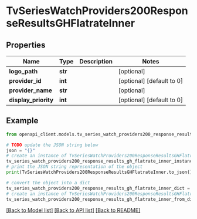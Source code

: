 # TvSeriesWatchProviders200ResponseResultsGHFlatrateInner


## Properties

Name | Type | Description | Notes
------------ | ------------- | ------------- | -------------
**logo_path** | **str** |  | [optional] 
**provider_id** | **int** |  | [optional] [default to 0]
**provider_name** | **str** |  | [optional] 
**display_priority** | **int** |  | [optional] [default to 0]

## Example

```python
from openapi_client.models.tv_series_watch_providers200_response_results_gh_flatrate_inner import TvSeriesWatchProviders200ResponseResultsGHFlatrateInner

# TODO update the JSON string below
json = "{}"
# create an instance of TvSeriesWatchProviders200ResponseResultsGHFlatrateInner from a JSON string
tv_series_watch_providers200_response_results_gh_flatrate_inner_instance = TvSeriesWatchProviders200ResponseResultsGHFlatrateInner.from_json(json)
# print the JSON string representation of the object
print(TvSeriesWatchProviders200ResponseResultsGHFlatrateInner.to_json())

# convert the object into a dict
tv_series_watch_providers200_response_results_gh_flatrate_inner_dict = tv_series_watch_providers200_response_results_gh_flatrate_inner_instance.to_dict()
# create an instance of TvSeriesWatchProviders200ResponseResultsGHFlatrateInner from a dict
tv_series_watch_providers200_response_results_gh_flatrate_inner_from_dict = TvSeriesWatchProviders200ResponseResultsGHFlatrateInner.from_dict(tv_series_watch_providers200_response_results_gh_flatrate_inner_dict)
```
[[Back to Model list]](../README.md#documentation-for-models) [[Back to API list]](../README.md#documentation-for-api-endpoints) [[Back to README]](../README.md)


